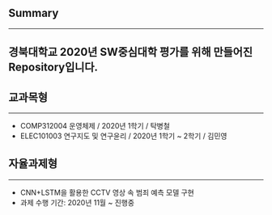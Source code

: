 ## Summary
-----------------------------------------
경북대학교 2020년 SW중심대학 평가를 위해 만들어진 Repository입니다. 
-----------------------------------------

## 교과목형
----------------------
+ COMP312004 운영체제 / 2020년 1학기 / 탁병철
+ ELEC101003 연구지도 및 연구윤리 / 2020년 1학기 ~ 2학기 / 김민영

## 자율과제형
---------------------
+ CNN+LSTM을 활용한 CCTV 영상 속 범죄 예측 모델 구현
+ 과제 수행 기간: 2020년 11월 ~ 진행중
